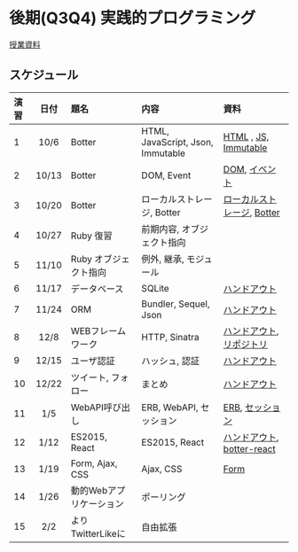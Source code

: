 # 後期(Q3Q4) 実践的プログラミング

[授業資料](https://sccp2016.github.io "授業資料")

## スケジュール

|演習 |日付   |題名                  |内容                             |資料     |
|:---|:-----:|:--------------------|:-------------------------------|:---------|
|1   |10/6   | Botter              | HTML, JavaScript, Json, Immutable| [HTML](http://nbviewer.jupyter.org/github/SCCP2016/botter-introduction/blob/master/chapter1/chapter1.ipynb) , [JS, Immutable](http://nbviewer.jupyter.org/github/SCCP2016/botter-introduction/blob/master/chapter2/chapter2.ipynb)|
|2   |10/13  | Botter              |  DOM, Event | [DOM](http://nbviewer.jupyter.org/github/SCCP2016/botter-introduction/blob/master/chapter3/chapter3.ipynb), [イベント](http://nbviewer.jupyter.org/github/SCCP2016/botter-introduction/blob/master/chapter4/chapter4.ipynb)| 
|3   |10/20  | Botter              | ローカルストレージ, Botter           | [ローカルストレージ](http://nbviewer.jupyter.org/github/SCCP2016/botter-introduction/blob/master/chapter5/chapter5.ipynb), [Botter](http://nbviewer.jupyter.org/github/SCCP2016/botter-introduction/blob/master/chapter6/chapter6.ipynb) |
|4   |10/27  | Ruby 復習            | 前期内容, オブジェクト指向         |          |
|5   |11/10  | Ruby オブジェクト指向  | 例外, 継承, モジュール            |          |
|6   |11/17  | データベース           | SQLite                        | [ハンドアウト](https://hackmd.io/s/Syrczkleg) | 
|7   |11/24  | ORM                  | Bundler, Sequel, Json         | [ハンドアウト](https://hackmd.io/s/rk8Oci7Gg) |
|8   |12/8   | WEBフレームワーク      | HTTP, Sinatra                 | [ハンドアウト](http://nbviewer.jupyter.org/github/SCCP2016/sinatra-tutorial/blob/master/sinatra_tutorial.ipynb), [リポジトリ](https://github.com/SCCP2016/http-exercise) |
|9   |12/15  | ユーザ認証             | ハッシュ, 認証                  | [ハンドアウト](https://github.com/SCCP2016/user-auth/blob/master/auth-tutorial.ipynb) |
|10  |12/22  | ツイート, フォロー      | まとめ                         | [ハンドアウト](https://hackmd.io/s/B1ODCt0Xe) |
|11  |1/5    | WebAPI呼び出し        | ERB, WebAPI, セッション         | [ERB](https://github.com/ababup1192/sinatra-erb-sample), [セッション](https://hackmd.io/s/ry5ECcImg) |
|12  |1/12   | ES2015, React        | ES2015, React                 | [ハンドアウト](https://hackmd.io/s/rJONgEVUg), [botter-react](https://github.com/SCCP2016/botter-react) |
|13  |1/19   | Form, Ajax, CSS            | Ajax, CSS                     | [Form](https://github.com/SCCP2016/sinatra-form-sample)      |
|14  |1/26   | 動的Webアプリケーション | ポーリング                      |          |
|15  |2/2    | よりTwitterLikeに     | 自由拡張                       |          | 

